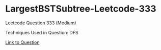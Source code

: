 # LargestBSTSubtree-Leetcode-333

Leetcode Question 333 (Medium)

Techniques Used in Question:
DFS

[Link to Question](https://leetcode.com/problems/largest-bst-subtree/)
